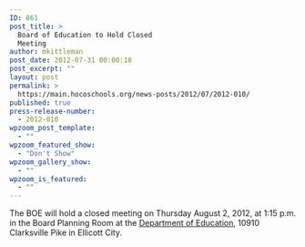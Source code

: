 ```yaml
---
ID: 861
post_title: >
  Board of Education to Hold Closed
  Meeting
author: mkittleman
post_date: 2012-07-31 00:00:18
post_excerpt: ""
layout: post
permalink: >
  https://main.hocoschools.org/news-posts/2012/07/2012-010/
published: true
press-release-number:
  - 2012-010
wpzoom_post_template:
  - ""
wpzoom_featured_show:
  - "Don't Show"
wpzoom_gallery_show:
  - ""
wpzoom_is_featured:
  - ""
---
```

The BOE will hold a closed meeting on Thursday August 2, 2012, at 1:15 p.m. in the Board Planning Room at the <a href="http://maps.google.com/maps?hl=en&amp;q=10910+Clarksville+Pike,+Ellicott+City,+MD+21042&amp;btnG=Search" target="_blank">Department of Education</a>, 10910 Clarksville Pike in Ellicott City.